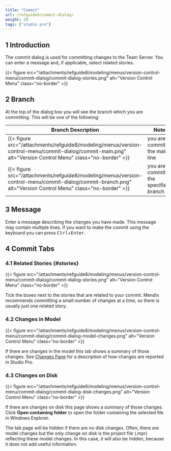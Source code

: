 ```yaml
---
title: "Commit"
url: /refguide8/commit-dialog/
weight: 20
tags: ["studio pro"]
---
```


## 1 Introduction

The commit dialog is used for committing changes to the Team Server. You can enter a message and, if applicable, select related stories.

{{< figure src="/attachments/refguide8/modeling/menus/version-control-menu/commit-dialog/commit-dialog-stories.png" alt="Version Control Menu" class="no-border" >}}

## 2 Branch

At the top of the dialog box you will see the branch which you are committing. This will be one of the following:

| Branch Description | Notes |
| --- | --- |
| {{< figure src="/attachments/refguide8/modeling/menus/version-control-menu/commit-dialog/commit-main.png" alt="Version Control Menu" class="no-border" >}} |  you are committing the main line |
| {{< figure src="/attachments/refguide8/modeling/menus/version-control-menu/commit-dialog/commit-branch.png" alt="Version Control Menu" class="no-border" >}} |  you are committing the specified branch |

## 3 Message

Enter a message describing the changes you have made. This message may contain multiple lines. If you want to make the commit using the keyboard you can press <kbd>Ctrl</kbd>+<kbd>Enter</kbd>.

## 4 Commit Tabs

### 4.1 Related Stories {#stories}

{{< figure src="/attachments/refguide8/modeling/menus/version-control-menu/commit-dialog/commit-dialog-stories.png" alt="Version Control Menu" class="no-border" >}}

Tick the boxes next to the stories that are related to your commit. Mendix recommends committing a small number of changes at a time, so there is usually just one related story.

### 4.2 Changes in Model

{{< figure src="/attachments/refguide8/modeling/menus/version-control-menu/commit-dialog/commit-dialog-model-changes.png" alt="Version Control Menu" class="no-border" >}}

If there are changes in the model this tab shows a summary of those changes. See [Changes Pane](/refguide8/changes-pane/) for a description of how changes are reported in Studio Pro.

### 4.3 Changes on Disk

{{< figure src="/attachments/refguide8/modeling/menus/version-control-menu/commit-dialog/commit-dialog-disk-changes.png" alt="Version Control Menu" class="no-border" >}}

If there are changes on disk this page shows a summary of those changes. Click **Open containing folder** to open the folder containing the selected file in Windows Explorer.

The tab page will be hidden if there are no disk changes. Often, there are model changes but the only change on disk is the project file (.mpr) reflecting these model changes. In this case, it will also be hidden, because it does not add useful information.
